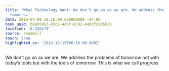 ```yaml
---
title: 'What Technology Want: We don’t go on as we are. We address the problems of
  tomorro…'
date: 2016-04-09 18:16:00.600000000 -04:00
book_uuid: b6905063-83c8-4d6f-8c92-e4bcfc8d65c6
location: '0.226179'
source: readmill
touch: true
highlighted_on: '2012-12-19T06:16:00.000Z'
---
```


We don’t go on as we are. We address the problems of tomorrow not with today’s tools but with the tools of tomorrow. This is what we call progress
